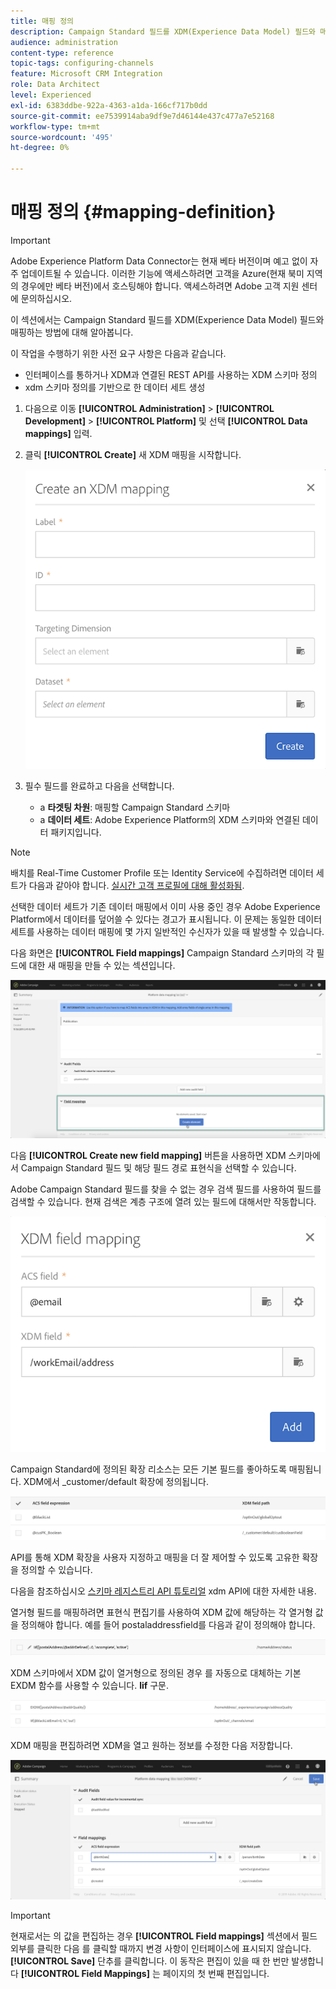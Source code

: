 ```yaml
---
title: 매핑 정의
description: Campaign Standard 필드를 XDM(Experience Data Model) 필드와 매핑하는 방법에 대해 알아봅니다.
audience: administration
content-type: reference
topic-tags: configuring-channels
feature: Microsoft CRM Integration
role: Data Architect
level: Experienced
exl-id: 6383ddbe-922a-4363-a1da-166cf717b0dd
source-git-commit: ee7539914aba9df9e7d46144e437c477a7e52168
workflow-type: tm+mt
source-wordcount: '495'
ht-degree: 0%

---
```


# 매핑 정의 {#mapping-definition}

>[!IMPORTANT]
>
>Adobe Experience Platform Data Connector는 현재 베타 버전이며 예고 없이 자주 업데이트될 수 있습니다. 이러한 기능에 액세스하려면 고객을 Azure(현재 북미 지역의 경우에만 베타 버전)에서 호스팅해야 합니다. 액세스하려면 Adobe 고객 지원 센터에 문의하십시오.

이 섹션에서는 Campaign Standard 필드를 XDM(Experience Data Model) 필드와 매핑하는 방법에 대해 알아봅니다.

이 작업을 수행하기 위한 사전 요구 사항은 다음과 같습니다.

* 인터페이스를 통하거나 XDM과 연결된 REST API를 사용하는 XDM 스키마 정의
* xdm 스키마 정의를 기반으로 한 데이터 세트 생성

1. 다음으로 이동 **[!UICONTROL Administration]** > **[!UICONTROL Development]** > **[!UICONTROL Platform]** 및 선택 **[!UICONTROL Data mappings]** 입력.

1. 클릭 **[!UICONTROL Create]** 새 XDM 매핑을 시작합니다.

   ![](assets/aep_createmapping.png)

1. 필수 필드를 완료하고 다음을 선택합니다.

   * a **타겟팅 차원**: 매핑할 Campaign Standard 스키마
   * a **데이터 세트**: Adobe Experience Platform의 XDM 스키마와 연결된 데이터 패키지입니다.

>[!NOTE]
>
>배치를 Real-Time Customer Profile 또는 Identity Service에 수집하려면 데이터 세트가 다음과 같아야 합니다. [실시간 고객 프로필에 대해 활성화됨](https://experienceleague.adobe.com/docs/experience-platform/rtcdp/intro/get-started.html).
>
>선택한 데이터 세트가 기존 데이터 매핑에서 이미 사용 중인 경우 Adobe Experience Platform에서 데이터를 덮어쓸 수 있다는 경고가 표시됩니다. 이 문제는 동일한 데이터 세트를 사용하는 데이터 매핑에 몇 가지 일반적인 수신자가 있을 때 발생할 수 있습니다.

다음 화면은 **[!UICONTROL Field mappings]** Campaign Standard 스키마의 각 필드에 대한 새 매핑을 만들 수 있는 섹션입니다.

![](assets/aep_fieldmappings.png)

다음 **[!UICONTROL Create new field mapping]** 버튼을 사용하면 XDM 스키마에서 Campaign Standard 필드 및 해당 필드 경로 표현식을 선택할 수 있습니다.

Adobe Campaign Standard 필드를 찾을 수 없는 경우 검색 필드를 사용하여 필드를 검색할 수 있습니다. 현재 검색은 계층 구조에 열려 있는 필드에 대해서만 작동합니다.

![](assets/aep_mapfield.png)

Campaign Standard에 정의된 확장 리소스는 모든 기본 필드를 좋아하도록 매핑됩니다. XDM에서 _customer/default 확장에 정의됩니다.

![](assets/aep_fieldscusmapping.png)

API를 통해 XDM 확장을 사용자 지정하고 매핑을 더 잘 제어할 수 있도록 고유한 확장을 정의할 수 있습니다.

다음을 참조하십시오 [스키마 레지스트리 API 튜토리얼](https://experienceleague.adobe.com/docs/experience-platform/xdm/api/getting-started.html) xdm API에 대한 자세한 내용.

열거형 필드를 매핑하려면 표현식 편집기를 사용하여 XDM 값에 해당하는 각 열거형 값을 정의해야 합니다. 예를 들어 postaladdressfield를 다음과 같이 정의해야 합니다.

![](assets/aep_enummapping.png)

XDM 스키마에서 XDM 값이 열거형으로 정의된 경우 를 자동으로 대체하는 기본 EXDM 함수를 사용할 수 있습니다. **lif** 구문.

![](assets/aep_enummappingexdm.png)

XDM 매핑을 편집하려면 XDM을 열고 원하는 정보를 수정한 다음 저장합니다.

![](assets/aep_editmapping.png)

>[!IMPORTANT]
>
>현재로서는 의 값을 편집하는 경우 **[!UICONTROL Field mappings]** 섹션에서 필드 외부를 클릭한 다음 를 클릭할 때까지 변경 사항이 인터페이스에 표시되지 않습니다. **[!UICONTROL Save]** 단추를 클릭합니다. 이 동작은 편집이 있을 때 한 번만 발생합니다 **[!UICONTROL Field Mappings]** 는 페이지의 첫 번째 편집입니다.
